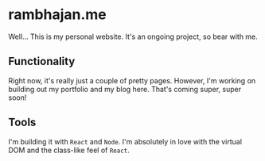 # rambhajan.me
Well... This is my personal website. It's an ongoing project, so bear with me.

## Functionality
Right now, it's really just a couple of pretty pages. However, I'm working on building out my portfolio and my blog here. That's coming super, super soon!

## Tools
I'm building it with `React` and `Node`. I'm absolutely in love with the virtual DOM and the class-like feel of `React`.


